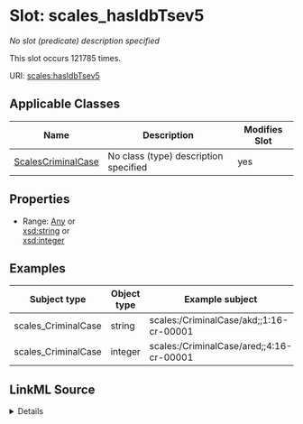 

# Slot: scales_hasIdbTsev5


_No slot (predicate) description specified_






This slot occurs 121785 times.


URI: [scales:hasIdbTsev5](http://schemas.scales-okn.org/rdf/scales#hasIdbTsev5)



<!-- no inheritance hierarchy -->





## Applicable Classes

| Name | Description | Modifies Slot |
| --- | --- | --- |
| [ScalesCriminalCase](../classes/ScalesCriminalCase.md) | No class (type) description specified |  yes  |







## Properties

* Range: [Any](../classes/Any.md)&nbsp;or&nbsp;<br />[xsd:string](http://www.w3.org/2001/XMLSchema#string)&nbsp;or&nbsp;<br />[xsd:integer](http://www.w3.org/2001/XMLSchema#integer)






## Examples

| Subject type | Object type | Example subject | Example object | Occurrences |
| --- | --- | --- | --- | --- |
| scales_CriminalCase | string | scales:/CriminalCase/akd;;1:16-cr-00001 | -8 | 100391 |
| scales_CriminalCase | integer | scales:/CriminalCase/ared;;4:16-cr-00001 | -8 | 21394 |




## LinkML Source

<details>

```yaml
name: scales_hasIdbTsev5
annotations:
  count:
    tag: count
    value: 121785
description: No slot (predicate) description specified
examples:
- object:
    example_object: '-8'
    example_object_type: string
    example_predicate: scales:hasIdbTsev5
    example_subject: scales:/CriminalCase/akd;;1:16-cr-00001
    example_subject_type: scales_CriminalCase
- object:
    example_object: '-8'
    example_object_type: integer
    example_predicate: scales:hasIdbTsev5
    example_subject: scales:/CriminalCase/ared;;4:16-cr-00001
    example_subject_type: scales_CriminalCase
from_schema: scales-kg
rank: 1000
slot_uri: scales:hasIdbTsev5
alias: scales_hasIdbTsev5
domain_of:
- scales_CriminalCase
range: Any
any_of:
- range: string
- range: integer

```
</details>
